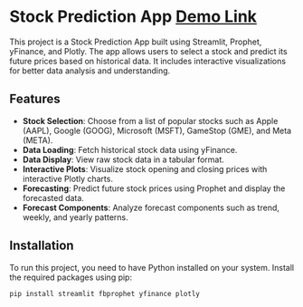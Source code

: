 # Stock Prediction App [Demo Link](https://stock-price-predictor-main.streamlit.app)

This project is a Stock Prediction App built using Streamlit, Prophet, yFinance, and Plotly. The app allows users to select a stock and predict its future prices based on historical data. It includes interactive visualizations for better data analysis and understanding.

## Features

- **Stock Selection**: Choose from a list of popular stocks such as Apple (AAPL), Google (GOOG), Microsoft (MSFT), GameStop (GME), and Meta (META).
- **Data Loading**: Fetch historical stock data using yFinance.
- **Data Display**: View raw stock data in a tabular format.
- **Interactive Plots**: Visualize stock opening and closing prices with interactive Plotly charts.
- **Forecasting**: Predict future stock prices using Prophet and display the forecasted data.
- **Forecast Components**: Analyze forecast components such as trend, weekly, and yearly patterns.

## Installation

To run this project, you need to have Python installed on your system. Install the required packages using pip:

```bash
pip install streamlit fbprophet yfinance plotly
